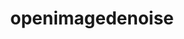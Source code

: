 ---
title: "openimagedenoise"
layout: cache
categories: [package, develop]
meta: {"compilers": ["gcc@=11.1.0"], "num_specs": 6, "num_specs_by_stack": {"data-vis-sdk": 5, "root": 6}, "oss": ["ubuntu20.04"], "platforms": ["linux"], "stacks": ["data-vis-sdk", "root"], "targets": ["x86_64_v3"], "versions": ["1.4.3"]}
spec_details: [{"compiler": "gcc@=11.1.0", "hash": "jivmsyzgjs27r4h32t4wxkp3j4bnnpao", "os": "ubuntu20.04", "platform": "linux", "size": "-", "stacks": ["data-vis-sdk", "root"], "tarball": "https://binaries.spack.io/develop/build_cache/linux-ubuntu20.04-x86_64_v3/gcc-11.1.0/openimagedenoise-1.4.3/linux-ubuntu20.04-x86_64_v3-gcc-11.1.0-openimagedenoise-1.4.3-jivmsyzgjs27r4h32t4wxkp3j4bnnpao.spack", "target": "x86_64_v3", "variants": ["build_system=cmake", "build_type=Release", "generator=make", "~ipo"], "versions": ["1.4.3"]}, {"compiler": "gcc@=11.1.0", "hash": "eft7sglwdvvpdjpfdmbb775t37kfiqwj", "os": "ubuntu20.04", "platform": "linux", "size": "-", "stacks": ["data-vis-sdk", "root"], "tarball": "https://binaries.spack.io/develop/build_cache/linux-ubuntu20.04-x86_64_v3/gcc-11.1.0/openimagedenoise-1.4.3/linux-ubuntu20.04-x86_64_v3-gcc-11.1.0-openimagedenoise-1.4.3-eft7sglwdvvpdjpfdmbb775t37kfiqwj.spack", "target": "x86_64_v3", "variants": ["build_system=cmake", "build_type=Release", "generator=make", "~ipo"], "versions": ["1.4.3"]}, {"compiler": "gcc@=11.1.0", "hash": "um5nkzc6k67de3vxhl5dpaiojodxb3p5", "os": "ubuntu20.04", "platform": "linux", "size": "-", "stacks": ["data-vis-sdk", "root"], "tarball": "https://binaries.spack.io/develop/build_cache/linux-ubuntu20.04-x86_64_v3/gcc-11.1.0/openimagedenoise-1.4.3/linux-ubuntu20.04-x86_64_v3-gcc-11.1.0-openimagedenoise-1.4.3-um5nkzc6k67de3vxhl5dpaiojodxb3p5.spack", "target": "x86_64_v3", "variants": ["build_system=cmake", "build_type=Release", "generator=make", "~ipo"], "versions": ["1.4.3"]}, {"compiler": "gcc@=11.1.0", "hash": "j7s62r67pxvckc3ljfz74uswhwbhxkz4", "os": "ubuntu20.04", "platform": "linux", "size": "-", "stacks": ["root"], "tarball": "https://binaries.spack.io/develop/build_cache/linux-ubuntu20.04-x86_64_v3/gcc-11.1.0/openimagedenoise-1.4.3/linux-ubuntu20.04-x86_64_v3-gcc-11.1.0-openimagedenoise-1.4.3-j7s62r67pxvckc3ljfz74uswhwbhxkz4.spack", "target": "x86_64_v3", "variants": ["build_system=cmake", "build_type=Release", "generator=make", "~ipo"], "versions": ["1.4.3"]}, {"compiler": "gcc@=11.1.0", "hash": "v54lsdybekrnvgivtz3t2ntghl445kdg", "os": "ubuntu20.04", "platform": "linux", "size": "-", "stacks": ["data-vis-sdk", "root"], "tarball": "https://binaries.spack.io/develop/build_cache/linux-ubuntu20.04-x86_64_v3/gcc-11.1.0/openimagedenoise-1.4.3/linux-ubuntu20.04-x86_64_v3-gcc-11.1.0-openimagedenoise-1.4.3-v54lsdybekrnvgivtz3t2ntghl445kdg.spack", "target": "x86_64_v3", "variants": ["build_system=cmake", "build_type=Release", "generator=make", "~ipo"], "versions": ["1.4.3"]}, {"compiler": "gcc@=11.1.0", "hash": "bvp2x3xtyyvu64itrgmfl4s5azejdidq", "os": "ubuntu20.04", "platform": "linux", "size": "-", "stacks": ["data-vis-sdk", "root"], "tarball": "https://binaries.spack.io/develop/build_cache/linux-ubuntu20.04-x86_64_v3/gcc-11.1.0/openimagedenoise-1.4.3/linux-ubuntu20.04-x86_64_v3-gcc-11.1.0-openimagedenoise-1.4.3-bvp2x3xtyyvu64itrgmfl4s5azejdidq.spack", "target": "x86_64_v3", "variants": ["build_system=cmake", "build_type=Release", "generator=make", "~ipo"], "versions": ["1.4.3"]}]
---